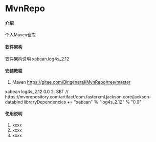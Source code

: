 # MvnRepo

#### 介绍
个人Maven仓库

#### 软件架构
软件架构说明
xabean.log4s_2.12

#### 安装教程

1. Maven
https://gitee.com/Bingeneral/MvnRepo/tree/master
<!-- https://mvnrepository.com/artifact/com.fasterxml.jackson.core/jackson-databind -->
<dependency>
    <groupId>xabean</groupId>
    <artifactId>log4s_2.12</artifactId>
    <version>0.0</version>
</dependency>
2. SBT
// https://mvnrepository.com/artifact/com.fasterxml.jackson.core/jackson-databind
libraryDependencies += "xabean" % "log4s_2.12" % "0.0"

#### 使用说明

1. xxxx
2. xxxx
3. xxxx
